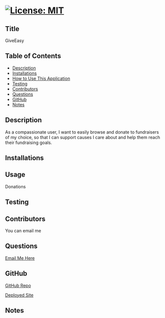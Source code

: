 # [![License: MIT](https://img.shields.io/badge/License-MIT-yellow.svg)](https://opensource.org/licenses/MIT)

## Title
GiveEasy

## Table of Contents
- [Description](#Description)
- [Installations](#Installations)
- [How to Use This Application](#HowtoUseThisApplication)
- [Testing](#testing)
- [Contributors](#contributors)
- [Questions](#questions)
- [GitHub](#github)
- [Notes](#notes)

## Description
As a compassionate user, I want to easily browse and donate to fundraisers of my choice, so that I can support causes I care about and help them reach their fundraising goals.

## Installations

## Usage
Donations

## Testing

## Contributors
You can email me

## Questions
[Email Me Here](touya1313@hotmail.com)

## GitHub
[GitHub Repo](https://github.com/Gera1313)

[Deployed Site]()

## Notes
